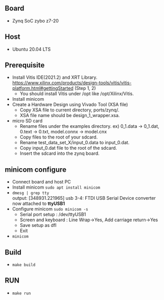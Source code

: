 ## Board
- Zynq SoC zybo z7-20
## Host
- Ubuntu 20.04 LTS

## Prerequisite
- Install Vitis IDE(2021.2) and XRT Library. https://www.xilinx.com/products/design-tools/vitis/vitis-platform.html#gettingStarted (Step 1, 2)
    - You should install Vitis under /opt like /opt/Xilinx/Vitis.
- Install minicom
- Create a Hardware Design using Vivado Tool (XSA file)
    - Copy XSA file to current directory, ports/zynq/.
    - XSA file name should be design_1_wrapper.xsa.
- micro SD card
    - Rename files under the examples directory. ex) 0_1.data -> 0_1.dat, 0.text -> 0.txt, model.connx -> model.cnx
    - Copy files to the root of your sdcard.
    - Rename test_data_set_X/input_0.data to input_0.dat.
    - Copy input_0.dat file to the root of the sdcard.
    - Insert the sdcard into the zynq board.

## minicom configure
- Connect board and host PC
- Install minicom `sudo apt install minicom`
- `dmesg | grep tty`<br>output: [348931.221965] usb 3-4: FTDI USB Serial Device converter now attached to **ttyUSB1**
- Configure minicom `sudo minicom -s`
    - Serial port setup : /dev/ttyUSB1
    - Screen and keyboard : Line Wrap->Yes, Add carriage return->Yes
    - Save setup as dfl
    - Exit
- `minicom`

## Build
- `make build`
## RUN
- `make run`
